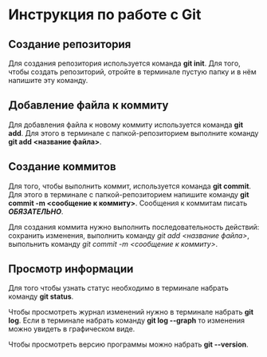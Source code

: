 # Инструкция по работе с Git

## Создание репозитория
Для создания репозитория используется команда **git init**. Для того, чтобы создать репозиторий, отройте в терминале пустую папку и в нём напишите эту команду.

## Добавление файла к коммиту
Для добавления файла к новому коммиту используется команда **git add**. Для этого в терминале с папкой-репозиторием выполните команду **git add <название файла>**.

## Создание коммитов
Для того, чтобы выполнить коммит, используется команда **git commit**. Для этого в терминале с папкой-репозиторием напишите команду **git commit -m <сообщение к коммиту>**. Сообщения к коммитам писать ***ОБЯЗАТЕЛЬНО***. 

Для создания коммита нужно выполнить последовательность действий: сохранить изменения, выполнить команду *git add <название файла>*, выпольнить команду *git commit -m <сообщение к коммиту>*.

## Просмотр информации
Для того чтобы узнать статус необходимо в терминале набрать команду **git status**.

Чтобы просмотреть журнал изменений нужно в терминале набрать **git log**.
Если в терминале набрать команду **git log --graph** то изменения можно увидеть в графическом виде.

Чтобы просмотреть версию программы можно набрать **git --version**.
